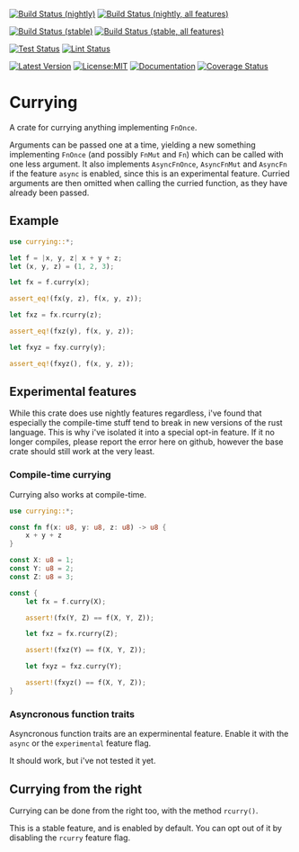 [![Build Status (nightly)](https://github.com/sigurd4/currying/workflows/Build-nightly/badge.svg)](https://github.com/sigurd4/currying/actions/workflows/build-nightly.yml)
[![Build Status (nightly, all features)](https://github.com/sigurd4/currying/workflows/Build-nightly-all-features/badge.svg)](https://github.com/sigurd4/currying/actions/workflows/build-nightly-all-features.yml)

[![Build Status (stable)](https://github.com/sigurd4/currying/workflows/Build-stable/badge.svg)](https://github.com/sigurd4/currying/actions/workflows/build-stable.yml)
[![Build Status (stable, all features)](https://github.com/sigurd4/currying/workflows/Build-stable-all-features/badge.svg)](https://github.com/sigurd4/currying/actions/workflows/build-stable-all-features.yml)

[![Test Status](https://github.com/sigurd4/currying/workflows/Test/badge.svg)](https://github.com/sigurd4/currying/actions/workflows/test.yml)
[![Lint Status](https://github.com/sigurd4/currying/workflows/Lint/badge.svg)](https://github.com/sigurd4/currying/actions/workflows/lint.yml)

[![Latest Version](https://img.shields.io/crates/v/currying.svg)](https://crates.io/crates/currying)
[![License:MIT](https://img.shields.io/badge/License-MIT-yellow.svg)](https://opensource.org/licenses/MIT)
[![Documentation](https://img.shields.io/docsrs/currying)](https://docs.rs/currying)
[![Coverage Status](https://img.shields.io/codecov/c/github/sigurd4/currying)](https://app.codecov.io/github/sigurd4/currying)

# Currying

A crate for currying anything implementing `FnOnce`.

Arguments can be passed one at a time, yielding a new something implementing `FnOnce` (and possibly `FnMut` and `Fn`) which can be called with one less argument. It also implements `AsyncFnOnce`, `AsyncFnMut` and `AsyncFn` if the feature `async` is enabled, since this is an experimental feature. Curried arguments are then omitted when calling the curried function, as they have already been passed.

## Example

```rust
use currying::*;

let f = |x, y, z| x + y + z;
let (x, y, z) = (1, 2, 3);

let fx = f.curry(x);

assert_eq!(fx(y, z), f(x, y, z));

let fxz = fx.rcurry(z);

assert_eq!(fxz(y), f(x, y, z));

let fxyz = fxy.curry(y);

assert_eq!(fxyz(), f(x, y, z));
```

## Experimental features

While this crate does use nightly features regardless, i've found that especially the compile-time stuff tend to break in new versions of the rust language. This is why i've isolated it into a special opt-in feature. If it no longer compiles, please report the error here on github, however the base crate should still work at the very least.

### Compile-time currying

Currying also works at compile-time.

```rust
use currying::*;

const fn f(x: u8, y: u8, z: u8) -> u8 {
    x + y + z
}

const X: u8 = 1;
const Y: u8 = 2;
const Z: u8 = 3;

const {
    let fx = f.curry(X);

    assert!(fx(Y, Z) == f(X, Y, Z));

    let fxz = fx.rcurry(Z);

    assert!(fxz(Y) == f(X, Y, Z));

    let fxyz = fxz.curry(Y);

    assert!(fxyz() == f(X, Y, Z));
}
```

### Asyncronous function traits

Asyncronous function traits are an experminental feature. Enable it with the `async` or the `experimental` feature flag.

It should work, but i've not tested it yet.

## Currying from the right

Currying can be done from the right too, with the method `rcurry()`.

This is a stable feature, and is enabled by default. You can opt out of it by disabling the `rcurry` feature flag.